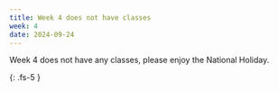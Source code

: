 ```yaml
---
title: Week 4 does not have classes
week: 4
date: 2024-09-24
---
```


Week 4 does not have any classes, please enjoy the National Holiday.

{: .fs-5 }
